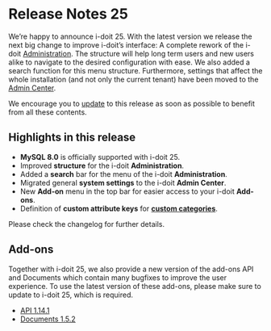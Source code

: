 # Release Notes 25

We’re happy to announce i-doit 25. With the latest version we release the next big change to improve i-doit’s interface: A complete rework of the i-doit [Administration](../../system-administration/administration/index.md). The structure will help long term users and new users alike to navigate to the desired configuration with ease. We also added a search function for this menu structure. Furthermore, settings that affect the whole installation (and not only the current tenant) have been moved to the [Admin Center](../../system-administration/admin-center.md).

We encourage you to [update](../../maintenance-and-operation/update.md) to this release as soon as possible to benefit from all these contents.

## Highlights in this release

-   **MySQL 8.0** is officially supported with i-doit 25.
-   Improved **structure** for the i-doit **Administration**.
-   Added a **search** bar for the menu of the i-doit **Administration**.
-   Migrated general **system settings** to the i-doit **Admin Center**.
-   New **Add-on** menu in the top bar for easier access to your i-doit **Add-ons**.
-   Definition of **custom attribute keys** for [**custom categories**](../../basics/custom-categories.md).

Please check the changelog for further details.

## Add-ons

Together with i-doit 25, we also provide a new version of the add-ons API and Documents which contain many bugfixes to improve the user experience. To use the latest version of these add-ons, please make sure to update to i-doit 25, which is required.

-   [API 1.14.1](../../i-doit-add-ons/api/index.md)
-   [Documents 1.5.2](../../i-doit-add-ons/documents/index.md)
